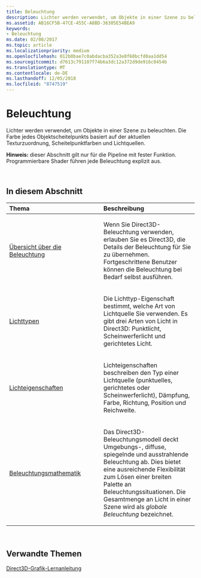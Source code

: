 ```yaml
---
title: Beleuchtung
description: Lichter werden verwendet, um Objekte in einer Szene zu beleuchten. Die Farbe eines Objekt-Vertex basiert auf der aktuellen Texturmap, Vertexfarben und Lichtquellen.
ms.assetid: AB16CF5B-47CE-455C-A8BD-36305E54BEA9
keywords:
- Beleuchtung
ms.date: 02/08/2017
ms.topic: article
ms.localizationpriority: medium
ms.openlocfilehash: 012b0bae7c0abdacba352a3e8f60bcfd0aa1dd54
ms.sourcegitcommit: d7613c791107f74b6a3dc12a372d9de916c0454b
ms.translationtype: MT
ms.contentlocale: de-DE
ms.lasthandoff: 12/05/2018
ms.locfileid: "8747519"
---
```

# <a name="lighting"></a>Beleuchtung


Lichter werden verwendet, um Objekte in einer Szene zu beleuchten. Die Farbe jedes Objektscheitelpunkts basiert auf der aktuellen Texturzuordnung, Scheitelpunktfarben und Lichtquellen.

**Hinweis:**  dieser Abschnitt gilt nur für die Pipeline mit fester Funktion. Programmierbare Shader führen jede Beleuchtung explizit aus.

 

## <a name="span-idin-this-sectionspanin-this-section"></a><span id="in-this-section"></span>In diesem Abschnitt


<table>
<colgroup>
<col width="50%" />
<col width="50%" />
</colgroup>
<thead>
<tr class="header">
<th align="left">Thema</th>
<th align="left">Beschreibung</th>
</tr>
</thead>
<tbody>
<tr class="odd">
<td align="left"><p><a href="lighting-overview.md">Übersicht über die Beleuchtung</a></p></td>
<td align="left"><p>Wenn Sie Direct3D-Beleuchtung verwenden, erlauben Sie es Direct3D, die Details der Beleuchtung für Sie zu übernehmen. Fortgeschrittene Benutzer können die Beleuchtung bei Bedarf selbst ausführen.</p></td>
</tr>
<tr class="even">
<td align="left"><p><a href="light-types.md">Lichttypen</a></p></td>
<td align="left"><p>Die Lichttyp-Eigenschaft bestimmt, welche Art von Lichtquelle Sie verwenden. Es gibt drei Arten von Licht in Direct3D: Punktlicht, Scheinwerferlicht und gerichtetes Licht.</p></td>
</tr>
<tr class="odd">
<td align="left"><p><a href="light-properties.md">Lichteigenschaften</a></p></td>
<td align="left"><p>Lichteigenschaften beschreiben den Typ einer Lichtquelle (punktuelles, gerichtetes oder Scheinwerferlicht), Dämpfung, Farbe, Richtung, Position und Reichweite.</p></td>
</tr>
<tr class="even">
<td align="left"><p><a href="mathematics-of-lighting.md">Beleuchtungsmathematik</a></p></td>
<td align="left"><p>Das Direct3D-Beleuchtungsmodell deckt Umgebungs-, diffuse, spiegelnde und ausstrahlende Beleuchtung ab. Dies bietet eine ausreichende Flexibilität zum Lösen einer breiten Palette an Beleuchtungssituationen. Die Gesamtmenge an Licht in einer Szene wird als <em>globale Beleuchtung</em> bezeichnet.</p></td>
</tr>
</tbody>
</table>

 

## <a name="span-idrelated-topicsspanrelated-topics"></a><span id="related-topics"></span>Verwandte Themen


[Direct3D-Grafik-Lernanleitung](index.md)

 

 




